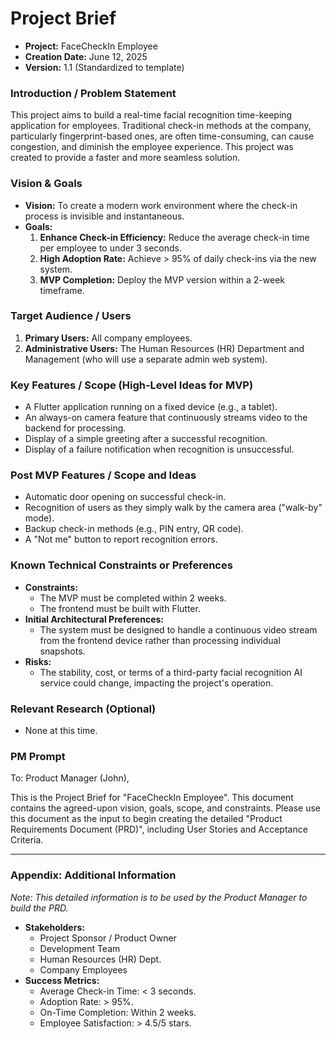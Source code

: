 # **Project Brief**

* **Project:** FaceCheckIn Employee
* **Creation Date:** June 12, 2025
* **Version:** 1.1 (Standardized to template)

### **Introduction / Problem Statement**

This project aims to build a real-time facial recognition time-keeping application for employees. Traditional check-in methods at the company, particularly fingerprint-based ones, are often time-consuming, can cause congestion, and diminish the employee experience. This project was created to provide a faster and more seamless solution.

### **Vision & Goals**

* **Vision:** To create a modern work environment where the check-in process is invisible and instantaneous.
* **Goals:**
    1.  **Enhance Check-in Efficiency:** Reduce the average check-in time per employee to under 3 seconds.
    2.  **High Adoption Rate:** Achieve > 95% of daily check-ins via the new system.
    3.  **MVP Completion:** Deploy the MVP version within a 2-week timeframe.

### **Target Audience / Users**

1.  **Primary Users:** All company employees.
2.  **Administrative Users:** The Human Resources (HR) Department and Management (who will use a separate admin web system).

### **Key Features / Scope (High-Level Ideas for MVP)**

* A Flutter application running on a fixed device (e.g., a tablet).
* An always-on camera feature that continuously streams video to the backend for processing.
* Display of a simple greeting after a successful recognition.
* Display of a failure notification when recognition is unsuccessful.

### **Post MVP Features / Scope and Ideas**

* Automatic door opening on successful check-in.
* Recognition of users as they simply walk by the camera area ("walk-by" mode).
* Backup check-in methods (e.g., PIN entry, QR code).
* A "Not me" button to report recognition errors.

### **Known Technical Constraints or Preferences**

* **Constraints:**
    * The MVP must be completed within 2 weeks.
    * The frontend must be built with Flutter.
* **Initial Architectural Preferences:**
    * The system must be designed to handle a continuous video stream from the frontend device rather than processing individual snapshots.
* **Risks:**
    * The stability, cost, or terms of a third-party facial recognition AI service could change, impacting the project's operation.

### **Relevant Research (Optional)**

* None at this time.

### **PM Prompt**
To: Product Manager (John),

This is the Project Brief for "FaceCheckIn Employee". This document contains the agreed-upon vision, goals, scope, and constraints. Please use this document as the input to begin creating the detailed "Product Requirements Document (PRD)", including User Stories and Acceptance Criteria.

---
### **Appendix: Additional Information**
*Note: This detailed information is to be used by the Product Manager to build the PRD.*
* **Stakeholders:**
    * Project Sponsor / Product Owner
    * Development Team
    * Human Resources (HR) Dept.
    * Company Employees
* **Success Metrics:**
    * Average Check-in Time: < 3 seconds.
    * Adoption Rate: > 95%.
    * On-Time Completion: Within 2 weeks.
    * Employee Satisfaction: > 4.5/5 stars.